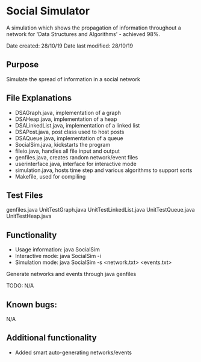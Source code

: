 # Social Simulator
A simulation which shows the propagation of information throughout a network for 'Data Structures and Algorithms' - achieved 98%.

Date created: 28/10/19
Date last modified: 28/10/19

## Purpose
Simulate the spread of information in a social network

## File Explanations
- DSAGraph.java, implementation of a graph 
- DSAHeap.java, implementation of a heap
- DSALinkedList.java, implementation of a linked list 
- DSAPost.java, post class used to host posts
- DSAQueue.java, implementation of a queue
- SocialSim.java, kickstarts the program
- fileio.java, handles all file input and output
- genfiles.java, creates random network/event files
- userinterface.java, interface for interactive mode             
- simulation.java, hosts time step and various algorithms to support sorts 
- Makefile, used for compiling

## Test Files
genfiles.java UnitTestGraph.java UnitTestLinkedList.java UnitTestQueue.java UnitTestHeap.java

## Functionality
- Usage information: java SocialSim
- Interactive mode: java SocialSim -i
- Simulation mode: java SocialSim -s <network.txt> <events.txt> <likeProb> <followProb>

Generate networks and events through java genfiles <numPeople> <numConnections>

TODO: N/A

## Known bugs:
N/A
    
## Additional functionality 
- Added smart auto-generating networks/events
